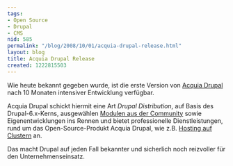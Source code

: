 ```yaml
---
tags:
- Open Source
- Drupal
- CMS
nid: 585
permalink: "/blog/2008/10/01/acquia-drupal-release.html"
layout: blog
title: Acquia Drupal Release
created: 1222815503
---
```

<p>Wie heute bekannt gegeben wurde, ist die erste Version von <a href="http://acquia.com/">Acquia Drupal</a> nach 10 Monaten intensiver Entwicklung verfügbar.</p>
<p>Acquia Drupal schickt hiermit eine Art <i>Drupal Distribution</i>, auf Basis des Drupal-6.x-Kerns, ausgewählen <a href="http://acquia.com/products-services/acquia-drupal-modules">Modulen  aus der Community</a> sowie Eigenentwicklungen ins Rennen und bietet professionelle Dienstleistungen, rund um das Open-Source-Produkt Acquia Drupal, wie z.B. <a href="https://acquia.com/product-matrix">Hosting auf Clustern</a> an.</p>
<p>Das macht Drupal auf jeden Fall bekannter und sicherlich noch reizvoller für den Unternehmenseinsatz.</p><!--break-->
